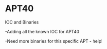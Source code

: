 # APT40
IOC and Binaries

-Adding all the known IOC for APT40

-Need more binaries for this specific APT - help!
